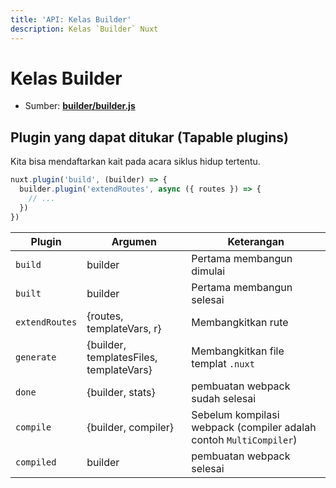 ```yaml
---
title: 'API: Kelas Builder'
description: Kelas `Builder` Nuxt
---
```


# Kelas Builder

- Sumber: **[builder/builder.js](https://github.com/nuxt/nuxt.js/blob/dev/packages/builder/src/builder.js)**

## Plugin yang dapat ditukar (Tapable plugins)

Kita bisa mendaftarkan kait pada acara siklus hidup tertentu.

```js
nuxt.plugin('build', (builder) => {
  builder.plugin('extendRoutes', async ({ routes }) => {
    // ...
  })
})
```

Plugin | Argumen | Keterangan
--- | --- | ---
`build` | builder | Pertama membangun dimulai
`built` | builder | Pertama membangun selesai
`extendRoutes` | {routes, templateVars, r} | Membangkitkan rute
`generate` | {builder, templatesFiles, templateVars} | Membangkitkan file templat `.nuxt` 
`done` | {builder, stats} | pembuatan webpack sudah selesai
`compile` | {builder, compiler} | Sebelum kompilasi webpack (compiler adalah contoh `MultiCompiler`)
`compiled` | builder | pembuatan webpack selesai
